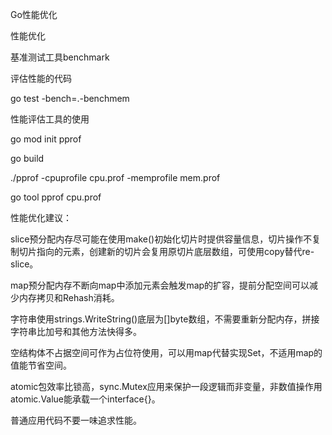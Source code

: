 Go性能优化

性能优化

基准测试工具benchmark

评估性能的代码

go test -bench=.-benchmem

性能评估工具的使用

go mod init pprof

go build 

./pprof -cpuprofile cpu.prof -memprofile mem.prof

go tool pprof cpu.prof

性能优化建议：

slice预分配内存尽可能在使用make()初始化切片时提供容量信息，切片操作不复制切片指向的元素，创建新的切片会复用原切片底层数组，可使用copy替代re-slice。

map预分配内存不断向map中添加元素会触发map的扩容，提前分配空间可以减少内存拷贝和Rehash消耗。

字符串使用strings.WriteString()底层为[]byte数组，不需要重新分配内存，拼接字符串比加号和其他方法快得多。

空结构体不占据空间可作为占位符使用，可以用map代替实现Set，不适用map的值能节省空间。

atomic包效率比锁高，sync.Mutex应用来保护一段逻辑而非变量，非数值操作用atomic.Value能承载一个interface{}。

普通应用代码不要一味追求性能。